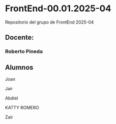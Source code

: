 # FrontEnd-00.01.2025-04
Repositorio del grupo de FrontEnd 2025-04

## Docente:
### Roberto Pineda





## Alumnos

Joan

Jair

Abdiel 

KATTY ROMERO

Zair 